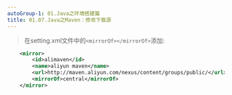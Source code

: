 ```yaml
---
autoGroup-1: 01.Java之环境搭建篇
title: 01.07.Java之Maven：修改下载源
---
```


> 在setting.xml文件中的`<mirrorOf></mirrorOf>`添加:

```xml
    <mirror> 
        <id>alimaven</id> 
        <name>aliyun maven</name> 
        <url>http://maven.aliyun.com/nexus/content/groups/public/</url> 
        <mirrorOf>central</mirrorOf> 
    </mirror> 
```

    